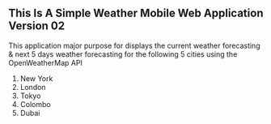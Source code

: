 ## This Is A Simple Weather Mobile Web Application Version 02

This application major purpose for displays the current weather forecasting & next 5 days weather forecasting for the following 5 cities using the OpenWeatherMap API

1) New York
2) London
3) Tokyo
4) Colombo
5) Dubai
